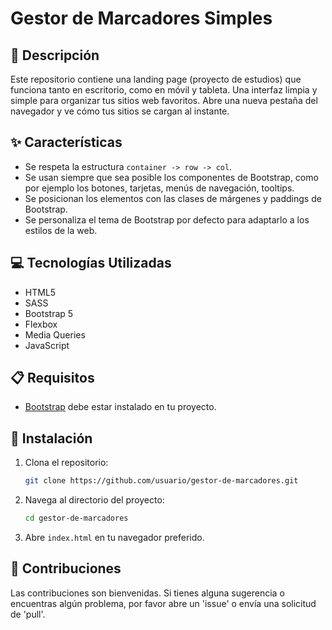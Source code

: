 # Gestor de Marcadores Simples


## 📄 Descripción

Este repositorio contiene una landing page (proyecto de estudios) que funciona tanto en escritorio, como en móvil y tableta. Una interfaz limpia y simple para organizar tus sitios web favoritos. Abre una nueva pestaña del navegador y ve cómo tus sitios se cargan al instante.

## ✨ Características

- Se respeta la estructura `container -> row -> col`.
- Se usan siempre que sea posible los componentes de Bootstrap, como por ejemplo los botones, tarjetas, menús de navegación, tooltips.
- Se posicionan los elementos con las clases de márgenes y paddings de Bootstrap.
- Se personaliza el tema de Bootstrap por defecto para adaptarlo a los estilos de la web.

## 💻 Tecnologías Utilizadas

- HTML5
- SASS
- Bootstrap 5
- Flexbox
- Media Queries
- JavaScript

## 📋 Requisitos

- [Bootstrap](https://getbootstrap.com/) debe estar instalado en tu proyecto.

## 🚀 Instalación

1. Clona el repositorio:
    ```bash
    git clone https://github.com/usuario/gestor-de-marcadores.git
    ```

2. Navega al directorio del proyecto:
    ```bash
    cd gestor-de-marcadores
    ```

3. Abre `index.html` en tu navegador preferido.

## 🤝 Contribuciones

Las contribuciones son bienvenidas. Si tienes alguna sugerencia o encuentras algún problema, por favor abre un 'issue' o envía una solicitud de 'pull'.
